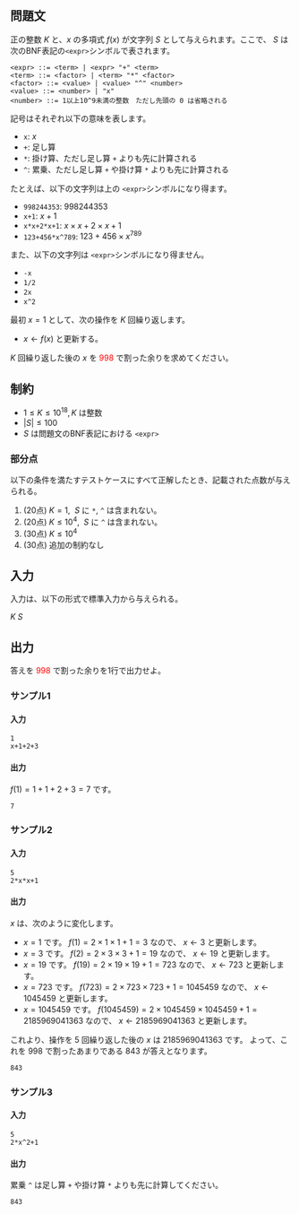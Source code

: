 ## 問題文

正の整数 $K$ と、$x$ の多項式 $f(x)$ が文字列 $S$ として与えられます。ここで、 $S$ は次のBNF表記の`<expr>`シンボルで表されます。

```
<expr> ::= <term> | <expr> "+" <term>
<term> ::= <factor> | <term> "*" <factor>
<factor> ::= <value> | <value> "^" <number>
<value> ::= <number> | "x"
<number> ::= 1以上10^9未満の整数　ただし先頭の 0 は省略される
```

記号はそれぞれ以下の意味を表します。

- `x`: $x$
- `+`: 足し算
- `*`: 掛け算、ただし足し算 `+` よりも先に計算される
- `^`: 累乗、ただし足し算 `+` や掛け算 `*` よりも先に計算される

たとえば、以下の文字列は上の `<expr>`シンボルになり得ます。

- `998244353`: $998244353$
- `x+1`: $x+1$
- `x*x+2*x+1`: $x \times x + 2 \times x + 1$
- `123+456*x^789`: $123+456 \times x^{789}$
  

また、以下の文字列は `<expr>`シンボルになり得ません。

- `-x` 
- `1/2`
- `2x`
- `x^2`


最初 $x = 1$ として、次の操作を $K$ 回繰り返します。

- $x \gets f(x)$ と更新する。

$K$ 回繰り返した後の $x$ を <span style="color: red;">$998$</span> で割った余りを求めてください。



## 制約

- $1 \leq K \leq 10^{18}, K$ は整数
- $|S| \leq 100$
- $S$ は問題文のBNF表記における `<expr>` 

### 部分点

以下の条件を満たすテストケースにすべて正解したとき、記載された点数が与えられる。
1. (20点) $K = 1, ~~ S$ に `*`, `^` は含まれない。
1. (20点) $K \leq 10^4, ~~ S$ に `^` は含まれない。
1. (30点) $K \leq 10^4$
1. (30点) 追加の制約なし

## 入力

入力は、以下の形式で標準入力から与えられる。
<div class="code-math">

$K$
$S$
</div>

## 出力

答えを <span style="color: red;">$998$</span> で割った余りを1行で出力せよ。

### サンプル1
#### 入力
```
1
x+1+2+3
```
#### 出力

$f(1) = 1 + 1 + 2 + 3 = 7$ です。

```
7
```

### サンプル2
#### 入力
```
5
2*x*x+1
```
#### 出力

$x$ は、次のように変化します。
- $x = 1$   です。 $f(1) = 2 \times 1 \times 1 + 1 = 3$ なので、 $x \gets 3$ と更新します。
- $x = 3$   です。 $f(2) = 2 \times 3 \times 3 + 1 = 19$ なので、 $x \gets 19$ と更新します。
- $x = 19$   です。 $f(19) = 2 \times 19 \times 19 + 1 = 723$ なので、 $x \gets 723$ と更新します。
- $x = 723$   です。 $f(723) = 2 \times 723 \times 723 + 1 = 1045459$ なので、 $x \gets 1045459$ と更新します。
- $x = 1045459$   です。 $f(1045459) = 2 \times 1045459 \times 1045459 + 1 = 2185969041363$ なので、 $x \gets 2185969041363$ と更新します。

これより、操作を $5$ 回繰り返した後の $x$ は $2185969041363$ です。
よって、これを $998$ で割ったあまりである $843$ が答えとなります。

```
843
```

### サンプル3
#### 入力
```
5
2*x^2+1
```

#### 出力

累乗 `^` は足し算 `+` や掛け算 `*` よりも先に計算してください。
```
843
```
